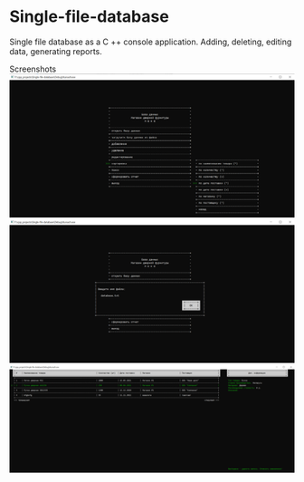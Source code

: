 # Single-file-database
Single file database as a C ++ console application. Adding, deleting, editing data, generating reports.

Screenshots
![1](https://github.com/polinakhadorchanka/Single-file-database/blob/master/screens/1.PNG)
![2](https://github.com/polinakhadorchanka/Single-file-database/blob/master/screens/2.PNG)
![3](https://github.com/polinakhadorchanka/Single-file-database/blob/master/screens/3.PNG)
